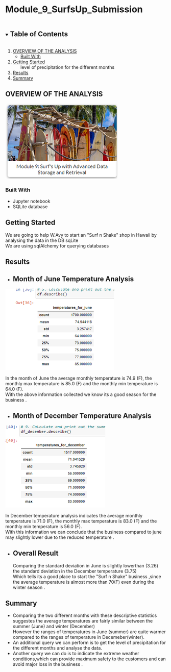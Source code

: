 # Module_9_SurfsUp_Submission

<!-- TABLE OF CONTENTS -->
<details open="open">
  <summary><h2 style="display: inline-block">Table of Contents</h2></summary>
  <ol>
    <li>
      <a href="#about-the-project">OVERVIEW OF THE ANALYSIS</a>
      <ul>
        <li><a href="#built-with">Built With</a></li>
      </ul>
    </li>
    <li>
      <a href="#getting-started">Getting Started</a>
      <ul>
        level of precipitation for the different months
      </ul>
    </li>
    <li><a href="#usage">Results</a></li>
    <li><a href="#roadmap">Summary</a></li>
    
  </ol>




<!-- OVERVIEW OF THE ANALYSIS -->
## OVERVIEW OF THE ANALYSIS
![alt text](https://github.com/ramyasnl/Module_9_SurfsUp_Submission/blob/main/2021-04-04%20(2).png)


### Built With

* Jupyter notebook 
* SQLite database



<!-- GETTING STARTED -->
## Getting Started
We are going to help W.Avy to start an "Surf n Shake" shop in Hawaii by analysing the data in the DB sqLite <br/>
We are using sqlAlchemy for querying databases

<!-- USAGE EXAMPLES -->
## Results
* ## Month of June Temperature Analysis<br/>

![alt text](https://github.com/ramyasnl/Module_9_SurfsUp_Submission/blob/main/2021-04-04%20(4).png)<br/>

In the month of June the average monthly temperature is 74.9 (F), the monthly max temperature is 85.0 (F) and the monthly min temperature is 64.0 (F).<br/>
With the above information collected we know its a good season for the business .<br/>

* ## Month of December Temperature Analysis<br/>

![alt text](https://github.com/ramyasnl/Module_9_SurfsUp_Submission/blob/main/2021-04-04%20(5).png)<br/>

In December temperature analysis indicates the average monthly temperature is 71.0 (F), the monthly max temperature is 83.0 (F) and the monthly min temperature is 56.0 (F).<br/>
With this information we can conclude that the business compared to june may slightly lower due to the reduced temperature .<br/>

* ## Overall Result
   Comparing the standard deviation in June  is slightly lowerthan (3.26)  the standard deviation in the December temperature (3.75)<br/>
   Which tells its a good place to start the "Surf n Shake" business ,since the average temperature is almost more than 70(F) even during the winter season .<br/>


<!-- ROADMAP -->
## Summary <br/>

* Comparing the two different months with these descriptive statistics suggestes the average temperatures are fairly similar between the summer (June) and winter (December)<br/>   However the ranges of temperatures in June (summer) are quite warmer compared to the ranges of temperature in Decemeber(winter).<br/>
* An additional query we can perform is to get the level of precipitation for the different months and analyse the data. <br/>
* Another query we can do is to  indicate the extreme weather conditions,which can provide maximum safety to the customers and can avoid major loss in the business .<br/>










